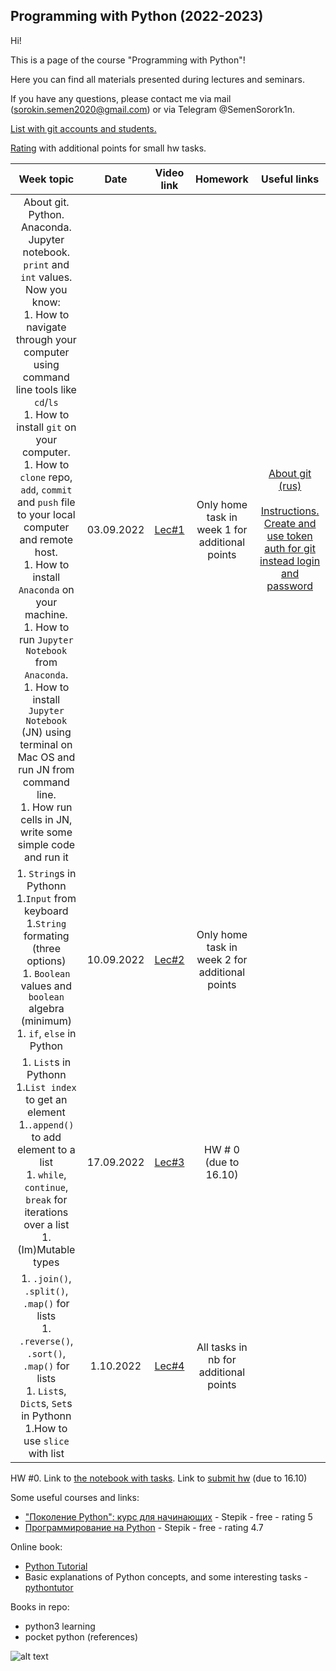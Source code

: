## Programming with Python (2022-2023)

Hi!

This is a page of the course "Programming with Python"! 

Here you can find all materials presented during lectures and seminars.

If you have any questions, please contact me via mail (sorokin.semen2020@gmail.com) or via Telegram @SemenSorork1n. 

[List with git accounts and students.](https://docs.google.com/spreadsheets/d/1OjiQDeEzDTKpUxrVYXFFxTZpD60it9K5oVD9mCymKjA/edit?usp=sharing)

[Rating](https://docs.google.com/spreadsheets/d/1WpgupvTiVO-BwEbjrdZX05NVmX7QIq5foIANgiA2Lm8/edit?usp=sharing) with additional points for small hw tasks.

|                                                                                                                                                                                                                                                                                                       Week topic                                                                                                                                                                                                                                                                                                       |    Date    |                         Video link                          |                    Homework                    | Useful links |
|:----------------------------------------------------------------------------------------------------------------------------------------------------------------------------------------------------------------------------------------------------------------------------------------------------------------------------------------------------------------------------------------------------------------------------------------------------------------------------------------------------------------------------------------------------------------------------------------------------------------------:|:----------:|:-----------------------------------------------------------:|:----------------------------------------------:| :---: |
| About git. Python. Anaconda. Jupyter notebook. `print` and  `int` values. <br> Now you know: <br> 1. How to navigate through your computer using command line tools like `cd`/`ls` <br> 1. How to install `git` on your computer. <br> 1. How to `clone` repo, `add`, `commit` and `push` file to your local computer and remote host. <br> 1. How to install `Anaconda` on your machine. <br> 1. How to run `Jupyter Notebook` from `Anaconda`. <br> 1. How to install `Jupyter Notebook` (JN) using terminal on Mac OS and run JN from command line. <br> 1. How run cells in JN, write some  simple code and run it | 03.09.2022 |            [Lec#1](https://youtu.be/LYdMXHPCF7c)            | Only home task in week 1 for additional points | [About git (rus)](https://www.youtube.com/watch?v=SEvR78OhGtw) <br> <br> [Instructions. Create and use token auth for git instead login and password](https://docs.github.com/en/authentication/keeping-your-account-and-data-secure/creating-a-personal-access-token) |
|                                                                                                                                                                                                               1. `String`s in Pythonn <br> 1.`Input` from keyboard  <br> 1.`String` formating (three options) <br> 1. `Boolean` values and `boolean` algebra (minimum)  <br> 1.  `if`, `else` in Python                                                                                                                                                                                                                | 10.09.2022 |    [Lec#2](https://www.youtube.com/watch?v=7c4J8NiFucQ)     | Only home task in week 2 for additional points |  |
|                                                                                                                                                                                                          1. `List`s in Pythonn <br> 1.`List index` to get an element <br> 1.`.append()` to add element to a list <br>   1. `while`, `continue`, `break` for iterations over a list  <br> 1. (Im)Mutable types                                                                                                                                                                                                          | 17.09.2022 |            [Lec#3](https://youtu.be/2Mf7EkkBwAs)            |             HW # 0 (due to 16.10)              |  |
|                                                                                                                                                                                                                1. `.join()`, `.split()`, `.map()` for lists <br>  1. `.reverse()`, `.sort()`, `.map()` for lists <br> 1. `List`s, `Dict`s, `Set`s in Pythonn <br> 1.How to use `slice` with list  <br>                                                                                                                                                                                                                 | 1.10.2022  |                          [Lec#4]()                          |     All tasks in nb for additional points      |  |

HW #0. Link to [the notebook with tasks](https://github.com/semensorokin/python_course_materials/blob/year22-23/HW_0/HW_0.ipynb). Link to [submit hw](https://forms.gle/KEefbJXP7VtpGnBb8) (due to 16.10) 



Some useful courses and links:
 - ["Поколение Python": курс для начинающих](https://stepik.org/course/58852/promo) - Stepik - free - rating 5
 - [Программирование на Python](https://stepik.org/course/67/promo) - Stepik - free - rating 4.7

Online book:
 - [Python Tutorial](https://pythonbasics.org/exercises/)
 - Basic explanations of Python concepts, and some interesting tasks - [pythontutor](http://pythontutor.ru/)

Books in repo:
 - python3 learning 
 - pocket python (references)



![alt text](python.svg)

